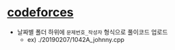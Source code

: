 # [codeforces](http://codeforces.com)

- 날짜별 폴더 하위에 `문제번호_작성자` 형식으로 풀이코드 업로드
  - ex) ./20190207/1042A_johnny.cpp